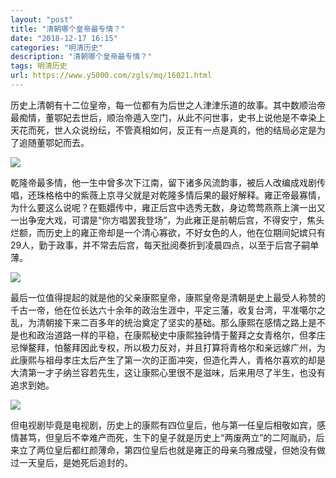 ```yaml
---
layout: "post"
title: "清朝哪个皇帝最专情？"
date: "2018-12-17 16:15"
categories: "明清历史"
description: "清朝哪个皇帝最专情？"
tags: 明清历史
url: https://www.y5000.com/zgls/mq/16021.html
---
```






历史上清朝有十二位皇帝，每一位都有为后世之人津津乐道的故事。其中数顺治帝最痴情，董鄂妃去世后，顺治帝遁入空门，从此不问世事，史书上说他是不幸染上天花而死，世人众说纷纭，不管真相如何，反正有一点是真的，他的结局必定是为了追随董鄂妃而去。

![](https://img.y5000.com/uploads/allimg/170306/8-1F306133AT50.jpg)

乾隆帝最多情，他一生中曾多次下江南，留下诸多风流韵事，被后人改编成戏剧传唱，还珠格格中的紫薇上京寻父就是对乾隆多情后果的最好解释。雍正帝最寡情，为什么要这么说呢？在甄嬛传中，雍正后宫中选秀无数，身边莺莺燕燕上演一出又一出争宠大戏，可谓是“你方唱罢我登场”，为此雍正是前朝后宫，不得安宁，焦头烂额，而历史上的雍正帝却是一个清心寡欲，不好女色的人，他在位期间妃嫔只有29人，勤于政事，并不常去后宫，每天批阅奏折到凌晨四点，以至于后宫子嗣单薄。

![](https://img.y5000.com/uploads/allimg/170306/1340092263-0.jpg)

最后一位值得提起的就是他的父亲康熙皇帝，康熙皇帝是清朝是史上最受人称赞的千古一帝，他在位长达六十余年的政治生涯中，平定三藩，收复台湾，平准噶尔之乱，为清朝接下来二百多年的统治奠定了坚实的基础。那么康熙在感情之路上是不是也和政治道路一样的平稳，在康熙秘史中康熙独钟情于鳌拜之女青格尔，但孝庄忌惮鳌拜，怕鳌拜因此专权，所以极力反对，并且打算将青格尔和亲远嫁广州，为此康熙与祖母孝庄太后产生了第一次的正面冲突，但造化弄人，青格尔喜欢的却是大清第一才子纳兰容若先生，这让康熙心里很不是滋味，后来用尽了半生，也没有追求到她。

![](https://img.y5000.com/uploads/allimg/170306/1340092L2-1.jpg)

但电视剧毕竟是电视剧，历史上的康熙有四位皇后，他与第一任皇后相敬如宾，感情甚笃，但皇后不幸难产而死，生下的皇子就是历史上“两废两立”的二阿胤礽，后来立了两位皇后都红颜薄命，第四位皇后也就是雍正的母亲乌雅成璧，但她没有做过一天皇后，是她死后追封的。
